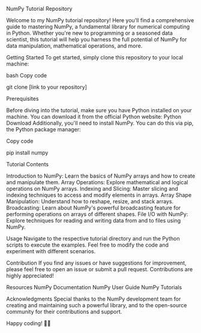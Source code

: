 NumPy Tutorial Repository

Welcome to my NumPy tutorial repository! Here you'll find a comprehensive guide to mastering NumPy, a fundamental library for numerical computing in Python. Whether you're new to programming or a seasoned data scientist, this tutorial will help you harness the full potential of NumPy for data manipulation, mathematical operations, and more.

Getting Started
To get started, simply clone this repository to your local machine:

bash
Copy code

git clone [link to your repository]

Prerequisites

Before diving into the tutorial, make sure you have Python installed on your machine. You can download it from the official Python website: Python Download
Additionally, you'll need to install NumPy. You can do this via pip, the Python package manager:

Copy code

pip install numpy

Tutorial Contents

Introduction to NumPy: Learn the basics of NumPy arrays and how to create and manipulate them.
Array Operations: Explore mathematical and logical operations on NumPy arrays.
Indexing and Slicing: Master slicing and indexing techniques to access and modify elements in arrays.
Array Shape Manipulation: Understand how to reshape, resize, and stack arrays.
Broadcasting: Learn about NumPy's powerful broadcasting feature for performing operations on arrays of different shapes.
File I/O with NumPy: Explore techniques for reading and writing data from and to files using NumPy.

Usage
Navigate to the respective tutorial directory and run the Python scripts to execute the examples. Feel free to modify the code and experiment with different scenarios.

Contribution
If you find any issues or have suggestions for improvement, please feel free to open an issue or submit a pull request. Contributions are highly appreciated!

Resources
NumPy Documentation
NumPy User Guide
NumPy Tutorials

Acknowledgments
Special thanks to the NumPy development team for creating and maintaining such a powerful library, and to the open-source community for their contributions and support.

Happy coding! 🚀🔢






